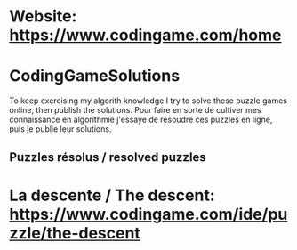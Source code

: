 # Website: https://www.codingame.com/home

# CodingGameSolutions

To keep exercising my algorith knowledge I try to solve these puzzle games online, then publish the solutions. 
Pour faire en sorte de cultiver mes connaissance en algorithmie j'essaye de résoudre ces puzzles en ligne, puis je publie leur solutions. 

## Puzzles résolus / resolved puzzles
# La descente / The descent: https://www.codingame.com/ide/puzzle/the-descent
